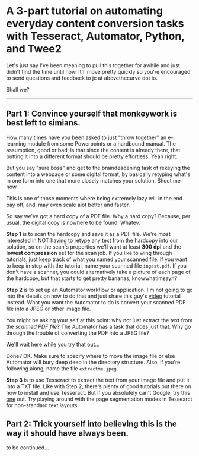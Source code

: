 # A 3-part tutorial on automating everyday content conversion tasks with Tesseract, Automator, Python, and Twee2

Let's just say I've been meaning to pull this together for awhile and just didn't find the time until now. It'll move pretty quickly so you're encouraged to send questions and feedback to jc at abovethecurve dot io. 

Shall we?
***

## Part 1: Convince yourself that monkeywork is best left to simians.

How many times have you been asked to just "throw together" an e-learning module from some Powerpoints or a hardbound manual. The assumption, good or bad, is that since the content is already there, that putting it into a different format should be pretty effortless. Yeah right.

But you say "sure boss" and get to the braindeadening task of rekeying the content into a webpage or some digital format, by basically retyping what's in one form into one that more closely matches your solution. Shoot me now.

This is one of those moments where being extremely lazy will in the end pay off, and, may even scale alot better and faster.

So say we've got a hard copy of a PDF file. Why a hard copy? Because, per usual, the digital copy is nowhere to be found. Whatev.

**Step 1** is to scan the hardcopy and save it as a PDF file. We're most interested in NOT having to retype any text from the hardcopy into our solution, so on the scan's properties we'll want at least **300 dpi** and the **lowest compression** set for the scan job. If you like to wing through tutorials, just keep track of what you named your scanned file. If you want to keep in step with the tutorial, name your scanned file `ingest.pdf`. If you don't have a scanner, you could alternatively take a picture of each page of the hardcopy, but that starts to get pretty bananas, knowwhatimsayn?

**Step 2** is to set up an Automator workflow or application. I'm not going to go into the details on how to do that and just share this guy's [video](https://www.youtube.com/watch?v=UwTg-ECwVls) tutorial instead. What you want the Automator to do is convert your scanned PDF file into a JPEG or other image file. 

You might be asking your self at this point: why not just extract the text from the *scanned PDF file*? The Automator has a task that does just that. Why go through the trouble of converting the PDF into a JPEG file? 

We'll wait here while you try that out...

Done? OK. Make sure to specify where to move the image file or else Automator will bury deep deep in the directory structure. Also, if you're following along, name the file `extractme.jpeg`.

**Step 3** is to use Tesseract to extract the text from your image file and put it into a TXT file. Like with Step 2, there's plenty of good tutorials out there on how to install and use Tesseract. But if you absolutely can't Google, try this [one](https://www.youtube.com/watch?v=QhJiOCwz-_I) out. Try playing around with the page segmentation modes in Tessearct for non-standard text layouts.

## Part 2: Trick yourself into believing this is the way it should have always been.

to be continued...

